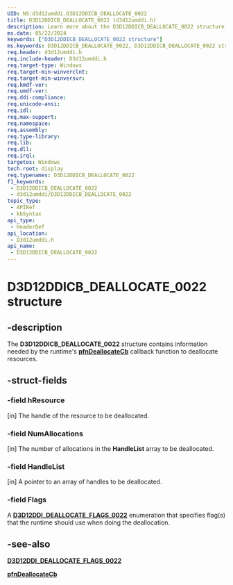 ```yaml
---
UID: NS:d3d12umddi.D3D12DDICB_DEALLOCATE_0022
title: D3D12DDICB_DEALLOCATE_0022 (d3d12umddi.h)
description: Learn more about the D3D12DDICB_DEALLOCATE_0022 structure.
ms.date: 05/22/2024
keywords: ["D3D12DDICB_DEALLOCATE_0022 structure"]
ms.keywords: D3D12DDICB_DEALLOCATE_0022, D3D12DDICB_DEALLOCATE_0022 structure [Display Devices], d3d12umddi/D3D12DDICB_DEALLOCATE_0022, display.d3d12ddicb_deallocate_0022
req.header: d3d12umddi.h
req.include-header: D3d12umddi.h
req.target-type: Windows
req.target-min-winverclnt: 
req.target-min-winversvr: 
req.kmdf-ver: 
req.umdf-ver: 
req.ddi-compliance: 
req.unicode-ansi: 
req.idl: 
req.max-support: 
req.namespace: 
req.assembly: 
req.type-library: 
req.lib: 
req.dll: 
req.irql: 
targetos: Windows
tech.root: display
req.typenames: D3D12DDICB_DEALLOCATE_0022
f1_keywords:
 - D3D12DDICB_DEALLOCATE_0022
 - d3d12umddi/D3D12DDICB_DEALLOCATE_0022
topic_type:
 - APIRef
 - kbSyntax
api_type:
 - HeaderDef
api_location:
 - D3d12umddi.h
api_name:
 - D3D12DDICB_DEALLOCATE_0022
---
```


# D3D12DDICB_DEALLOCATE_0022 structure

## -description

The **D3D12DDICB_DEALLOCATE_0022** structure contains information needed by the runtime's [**pfnDeallocateCb**](nc-d3d12umddi-pfnd3d12ddi_deallocate_cb_0022.md) callback function to deallocate resources.

## -struct-fields

### -field hResource

[in] The handle of the resource to be deallocated.

### -field NumAllocations

[in] The number of allocations in the **HandleList** array to be deallocated.

### -field HandleList

[in] A pointer to an array of handles to be deallocated.

### -field Flags

A [**D3D12DDI_DEALLOCATE_FLAGS_0022**](ne-d3d12umddi-d3d12ddi_deallocate_flags_0022.md) enumeration that specifies flag(s) that the runtime should use when doing the deallocation.

## -see-also

[**D3D12DDI_DEALLOCATE_FLAGS_0022**](ne-d3d12umddi-d3d12ddi_deallocate_flags_0022.md)

[**pfnDeallocateCb**](nc-d3d12umddi-pfnd3d12ddi_deallocate_cb_0022.md)

